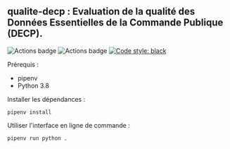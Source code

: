 ## **qualite-decp** : Evaluation de la qualité des Données Essentielles de la Commande Publique (DECP).


![Actions badge](https://github.com/pauldes/nba-mvp-prediction/actions/workflows/tests.yaml/badge.svg)
![Actions badge](https://github.com/pauldes/nba-mvp-prediction/actions/workflows/run.yaml/badge.svg)
[![Code style: black](https://img.shields.io/badge/code%20style-black-000000.svg)](https://github.com/psf/black)


Prérequis :
* pipenv
* Python 3.8

Installer les dépendances  :
```shell
pipenv install
```

Utiliser l'interface en ligne de commande  :
```shell
pipenv run python .
```